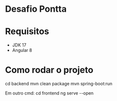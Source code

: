 # Desafio Pontta
# Requisitos
- JDK 17
- Angular 8

  
# Como rodar o projeto
cd backend
mvn clean package
mvn spring-boot:run

Em outro cmd:
cd frontend
ng serve --open
